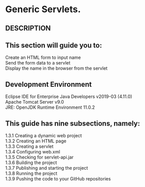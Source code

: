 # Generic Servlets.
## DESCRIPTION

## This section will guide you to:

Create an HTML form to input name\
Send the form data to a servlet\
Display the name in the browser from the servlet
 

## Development Environment

Eclipse IDE for Enterprise Java Developers v2019-03 (4.11.0)\
Apache Tomcat Server v9.0\
JRE: OpenJDK Runtime Environment 11.0.2
 

## This guide has nine subsections, namely:

1.3.1 Creating a dynamic web project\
1.3.2 Creating an HTML page\
1.3.3 Creating a servlet\
1.3.4 Configuring web.xml\
1.3.5 Checking for servlet-api.jar\
1.3.6 Building the project\
1.3.7 Publishing and starting the project\
1.3.8 Running the project\
1.3.9 Pushing the code to your GitHub repositories
